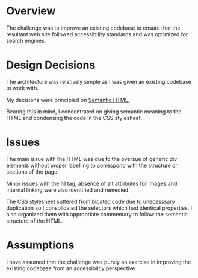 # Overview 

The challenge was to improve an existing codebase to ensure that the resultant web site followed accessibility standards and was optimized for search engines. 

# Design Decisions 

The architecture was relatively simple as I was given an existing codebase to work with. 

My decisions were principled on [Semantic HTML.](https://developer.mozilla.org/en-US/docs/Learn/Accessibility/What_is_accessibility)

Bearing this in mind, I concentrated on giving semantic meaning to the HTML and condensing the code in the CSS stylesheet. 

# Issues 

The main issue with the HTML was due to the oversue of generic div elements without proper labelling to correspond with the structure or sections of the page. 

Minor issues with the h1 tag, absence of alt attributes for images and internal linking were also identified and remedied. 

The CSS stylesheet suffered from bloated code due to unecesssary duplication so I consolidated the selectors which had identical properties. I also organized them with appropriate commentary to follow the semantic structure of the HTML.

# Assumptions 

I have assumed that the challenge was purely an exercise in improving the existing codebase from an accessibiltiy perspective. 
